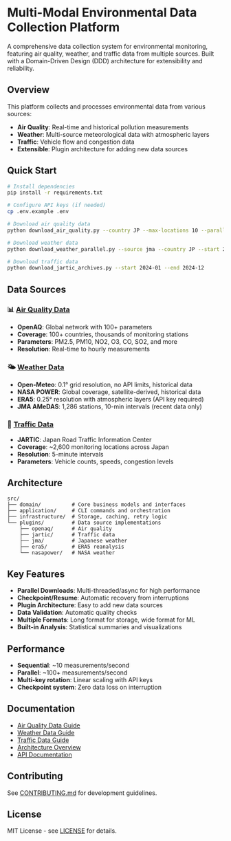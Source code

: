 # Multi-Modal Environmental Data Collection Platform

A comprehensive data collection system for environmental monitoring, featuring air quality, weather, and traffic data from multiple sources. Built with a Domain-Driven Design (DDD) architecture for extensibility and reliability.

## Overview

This platform collects and processes environmental data from various sources:
- **Air Quality**: Real-time and historical pollution measurements
- **Weather**: Multi-source meteorological data with atmospheric layers
- **Traffic**: Vehicle flow and congestion data
- **Extensible**: Plugin architecture for adding new data sources

## Quick Start

```bash
# Install dependencies
pip install -r requirements.txt

# Configure API keys (if needed)
cp .env.example .env

# Download air quality data
python download_air_quality.py --country JP --max-locations 10 --parallel

# Download weather data  
python download_weather_parallel.py --source jma --country JP --start 2024-01-01 --end 2024-01-31

# Download traffic data
python download_jartic_archives.py --start 2024-01 --end 2024-12
```

## Data Sources

### 📊 [Air Quality Data](docs/AIR_QUALITY.md)
- **OpenAQ**: Global network with 100+ parameters
- **Coverage**: 100+ countries, thousands of monitoring stations
- **Parameters**: PM2.5, PM10, NO2, O3, CO, SO2, and more
- **Resolution**: Real-time to hourly measurements

### 🌤️ [Weather Data](docs/WEATHER.md)
- **Open-Meteo**: 0.1° grid resolution, no API limits, historical data
- **NASA POWER**: Global coverage, satellite-derived, historical data
- **ERA5**: 0.25° resolution with atmospheric layers (API key required)
- **JMA AMeDAS**: 1,286 stations, 10-min intervals (recent data only)

### 🚗 [Traffic Data](docs/TRAFFIC.md)
- **JARTIC**: Japan Road Traffic Information Center
- **Coverage**: ~2,600 monitoring locations across Japan
- **Resolution**: 5-minute intervals
- **Parameters**: Vehicle counts, speeds, congestion levels

## Architecture

```
src/
├── domain/          # Core business models and interfaces
├── application/     # CLI commands and orchestration
├── infrastructure/  # Storage, caching, retry logic
└── plugins/         # Data source implementations
    ├── openaq/      # Air quality
    ├── jartic/      # Traffic data
    ├── jma/         # Japanese weather
    ├── era5/        # ERA5 reanalysis
    └── nasapower/   # NASA weather
```

## Key Features

- **Parallel Downloads**: Multi-threaded/async for high performance
- **Checkpoint/Resume**: Automatic recovery from interruptions
- **Plugin Architecture**: Easy to add new data sources
- **Data Validation**: Automatic quality checks
- **Multiple Formats**: Long format for storage, wide format for ML
- **Built-in Analysis**: Statistical summaries and visualizations

## Performance

- **Sequential**: ~10 measurements/second
- **Parallel**: ~100+ measurements/second
- **Multi-key rotation**: Linear scaling with API keys
- **Checkpoint system**: Zero data loss on interruption

## Documentation

- [Air Quality Data Guide](docs/AIR_QUALITY.md)
- [Weather Data Guide](docs/WEATHER.md)
- [Traffic Data Guide](docs/TRAFFIC.md)
- [Architecture Overview](ARCHITECTURE.md)
- [API Documentation](docs/API.md)

## Contributing

See [CONTRIBUTING.md](CONTRIBUTING.md) for development guidelines.

## License

MIT License - see [LICENSE](LICENSE) for details.